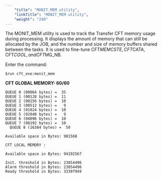 ```yaml
---
    "title": "MONIT_MEM utility",
    "linkTitle": "MONIT_MEM utility",
    "weight": "240"
---
```

The MONIT_MEM utility is used to track the Transfer CFT memory usage during processing. It displays the amount of memory that can still be allocated by the JOB, and the number and size of memory buffers shared between the tasks. It is used to fine-tune CFT$MEMCSTE, CFT$CATA, CFT$COOL, and CFT$MG_NB.

Enter the command:

```
$run cft_exe:monit_mem
```

**CFT GLOBAL MEMORY: 60/60**

```
QUEUE 0 (00064 bytes) =  35
QUEUE 1 (00128 bytes) =  11
QUEUE 2 (00256 bytes) =  10
QUEUE 3 (00512 bytes) =   9
QUEUE 4 (01024 bytes) =  10
QUEUE 5 (02048 bytes) =   9
QUEUE 6 (04096 bytes) =  10
QUEUE 7 (08192 bytes) =  10
  QUEUE 8 (16384 bytes) =  50
 
Available space in Bytes: 981568
 
CFT LOCAL MEMORY :
 
Available space in Bytes: 94192567
 
Init. threshold in Bytes: 23854496
Alarm threshold in Bytes: 23854496
Ready threshold in Bytes: 33397949
```
